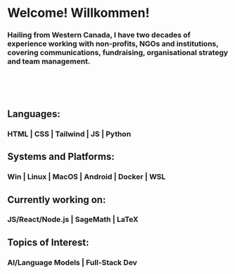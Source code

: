 <h1>Welcome! Willkommen!</h1>
<h3>Hailing from Western Canada, I have two decades of experience working with non-profits, NGOs and institutions, covering communications, fundraising, organisational strategy and team management.</h3>

<br><br><br>

<h2>Languages:</h2>
<h3>HTML | CSS | Tailwind | JS | Python</h3>

<h2>Systems and Platforms:</h2>
<h3>Win | Linux | MacOS | Android | Docker | WSL</h3>

<h2>Currently working on:</h2>
<h3>JS/React/Node.js | SageMath | LaTeX</h3>

<h2>Topics of Interest:</h2>
<h3>AI/Language Models | Full-Stack Dev</h3>




